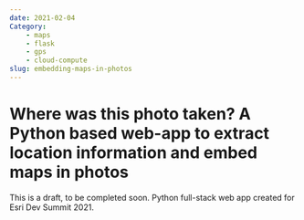 ```yaml
---
date: 2021-02-04
Category: 
    - maps
    - flask
    - gps
    - cloud-compute
slug: embedding-maps-in-photos
---
```


# Where was this photo taken? A Python based web-app to extract location information and embed maps in photos
This is a draft, to be completed soon.
Python full-stack web app created for Esri Dev Summit 2021.
